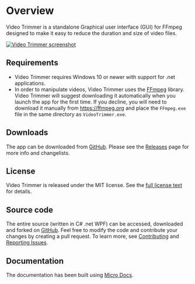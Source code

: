 # Overview
Video Trimmer is a standalone Graphical user interface (GUI) for FFmpeg designed to make it easy to reduce the duration and size of video files.

[![Video Trimmer screenshot](https://soft.rendeer.pl/VideoTrimmer/documentation/assets/VideoTrimmer-Screenshot.png)](https://soft.rendeer.pl/VideoTrimmer)

## Requirements
* Video Trimmer requires Windows 10 or newer with support for .net applications.
* In order to manipulate videos, Video Trimmer uses the [FFmpeg](https://ffmpeg.org) library. Video Trimmer will suggest downloading it automatically when you launch the app for the first time. If you decline, you will need to download it manually from https://ffmpeg.org and place the `FFmpeg.exe` file in the same directory as `VideoTrimmer.exe`.

## Downloads
The app can be downloaded from [GitHub](https://github.com/rendeer-pl/VideoTrimmer/releases/latest/download/VideoTrimmer.exe). Please see the [Releases](https://soft.rendeer.pl/VideoTrimmer/releases) page for more info and changelists.

## License
Video Trimmer is released under the MIT license. See the [full license text](https://soft.rendeer.pl/VideoTrimmer/license) for details.

## Source code
The entire source (written in C# .net WPF) can be accessed, downloaded and forked on [GitHub](https://github.com/rendeer-pl/VideoTrimmer). Feel free to modify the code and contribute your changes by creating a pull request. To learn more, see [Contributing](https://soft.rendeer.pl/VideoTrimmer/contributing) and [Reporting Issues](https://soft.rendeer.pl/VideoTrimmer/reporting_issues).

## Documentation
The documentation has been built using [Micro Docs](https://soft.rendeer.pl/MicroDocs).

